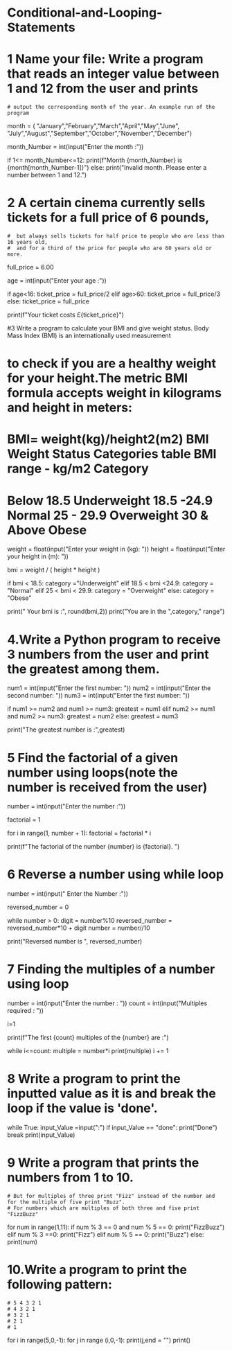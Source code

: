 # Conditional-and-Looping-Statements
# 1 Name your file: Write a program that reads an integer value between 1 and 12 from the user and prints
    # output the corresponding month of the year. An example run of the program

month = ( "January","February","March","April","May","June",
           "July","August","September","October","November","December")

month_Number = int(input("Enter the month :"))

if 1<= month_Number<=12:
    print(f"Month {month_Number} is {month[month_Number-1]}")
else:
    print("Invalid month. Please enter a number between 1 and 12.")

#  2 A certain cinema currently sells tickets for a full price of 6 pounds,
    #  but always sells tickets for half price to people who are less than 16 years old,
    #  and for a third of the price for people who are 60 years old or more.

full_price = 6.00

age = int(input("Enter your age :"))

if age<16:
    ticket_price = full_price/2
elif age>60:
    ticket_price = full_price/3
else:
    ticket_price = full_price

print(f"Your ticket costs £{ticket_price}")

#3 Write a program to calculate your BMI and give weight status. Body Mass Index (BMI) is an internationally used measurement
 # to check if you are a healthy weight for your height.The metric BMI formula accepts weight in kilograms and height in meters:
 # BMI= weight(kg)/height2(m2) BMI Weight Status Categories table BMI range - kg/m2 Category
 # Below 18.5 Underweight 18.5 -24.9 Normal 25 - 29.9 Overweight 30 & Above Obese

weight = float(input("Enter your weight in (kg): "))
height = float(input("Enter your height in (m): "))

bmi = weight / ( height * height )

if bmi < 18.5:
    category ="Underweight"
elif 18.5 < bmi <24.9:
    category = "Normal"
elif 25 < bmi < 29.9:
    category = "Overweight"
else:
    category = "Obese"

print(" Your bmi is :", round(bmi,2))
print("You are in the ",category," range")

# 4.Write a Python program to receive 3 numbers from the user and print the greatest among them.

num1 = int(input("Enter the first number: "))
num2 = int(input("Enter the second number: "))
num3 = int(input("Enter the first number: "))

if num1 >= num2 and num1 >= num3:
    greatest = num1
elif num2 >= num1 and num2 >= num3:
    greatest = num2
else:
    greatest = num3

print("The greatest number is :",greatest)

# 5 Find the factorial of a given number using loops(note the number is received from the user)

number = int(input("Enter the number :"))

factorial = 1

for i in range(1, number + 1):
    factorial = factorial * i

print(f"The factorial of the number {number} is {factorial}. ")

# 6 Reverse a number using while loop

number = int(input(" Enter the Number :"))

reversed_number = 0

while number > 0:
    digit = number%10
    reversed_number = reversed_number*10 + digit
    number = number//10

print("Reversed number is ", reversed_number)

# 7 Finding the multiples of a number using loop

number = int(input("Enter the number : "))
count = int(input("Multiples required : "))

i=1

print(f"The first {count} multiples of the {number} are :")

while i<=count:
    multiple = number*i
    print(multiple)
    i += 1

# 8 Write a program to print the inputted value as it is and break the loop if the value is 'done'.

while True:
    input_Value =input(":")
    if input_Value == "done":
        print("Done")
        break
    print(input_Value)

# 9 Write a program that prints the numbers from 1 to 10.
    # But for multiples of three print "Fizz" instead of the number and for the multiple of five print "Buzz".
    # For numbers which are multiples of both three and five print "FizzBuzz"

for num in range(1,11):
    if num % 3 == 0 and num % 5 == 0:
        print("FizzBuzz")
    elif num % 3 ==0:
        print("Fizz")
    elif num % 5 == 0:
        print("Buzz")
    else:
        print(num)

# 10.Write a program to print the following pattern:
    # 5 4 3 2 1
    # 4 3 2 1
    # 3 2 1
    # 2 1
    # 1

for i in range(5,0,-1):
    for j in range (i,0,-1):
        print(j,end = "")
    print()
